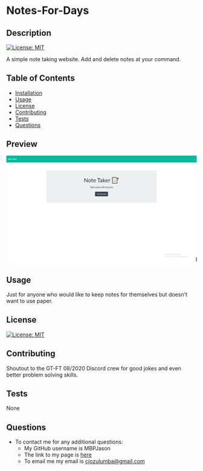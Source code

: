 # Notes-For-Days

## Description

[![License: MIT](https://img.shields.io/badge/License-MIT-yellow.svg)](https://opensource.org/licenses/MIT)

A simple note taking website. Add and delete notes at your command.

## Table of Contents
  
* [Installation](#preview)
* [Usage](#uasge)
* [License](#license)
* [Contributing](#contributing)
* [Tests](#tests)
* [Questions](#questions)
  
## Preview

 ![Preview ScreenShot](./public/assets/images/Preview.png)

## Usage

  Just for anyone who would like to keep notes for themselves but doesn't want to use paper.

## License

[![License: MIT](https://img.shields.io/badge/License-MIT-yellow.svg)](https://opensource.org/licenses/MIT)

## Contributing

Shoutout to the GT-FT 08/2020 Discord crew for good jokes and even better problem solving skills.

## Tests

  None

## Questions

* To contact me for any additional questions:
  * My GitHub username is MBPJason
  * The link to my page is [here](https://www.github.com/MBPJason)
  * To email me my email is cjozulumba@gmail.com
